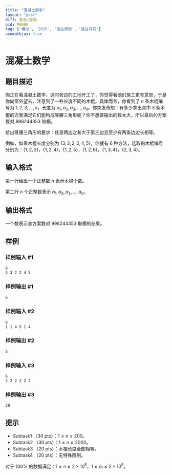 ```yaml
---
title: "混凝土数学"
layout: "post"
diff: 普及/提高-
pid: P6686
tag: ['模拟', '2020', '洛谷原创', '洛谷月赛']
usemathjax: true
---
```


# 混凝土数学
## 题目描述

你正在看混凝土数学，这时旁边的工地开工了，你觉得看他们施工更有意思，于是你向窗外望去，注意到了一些长度不同的木棍。具体而言，你看到了 $n$ 条木棍编号为 $1,2,3,\ldots,n$，长度为 $a_1,a_2,a_3,\ldots,a_n$。你突发奇想：有多少拿出其中 $3$ 条木棍的方案满足它们能构成等腰三角形呢？你不想要输出的数太大，所以最后的方案要对 $998244353$ 取模。

给出等腰三角形的要求：任意两边之和大于第三边且至少有两条边边长相等。

例如，如果木棍长度分别为 $\{3,3,2,2,4,5\}$，你就有 $6$ 种方法，选取的木棍编号分别为：$\{1,2,3\}$，$\{1,2,4\}$，$\{1,2,5\}$，$\{1,2,6\}$，$\{1,3,4\}$，$\{2,3,4\}$。
## 输入格式

第一行给出一个正整数 $n$ 表示木棍个数。

第二行 $n$ 个正整数表示 $a_1,a_2,a_3,\ldots, a_n$。
## 输出格式

一个数表示总方案数对 $998244353$ 取模的结果。
## 样例

### 样例输入 #1
```
6
3 3 2 2 4 5
```
### 样例输出 #1
```
6
```
### 样例输入 #2
```
6
1 1 4 5 1 4

```
### 样例输出 #2
```
5
```
### 样例输入 #3
```
6
2 2 2 2 2 2
```
### 样例输出 #3
```
20
```
## 提示

- Subtask1 （$30$ pts）：$1\leq n \leq 200$。
- Subtask2 （$30$ pts）：$1\leq n \leq 2000$。
- Subtask3 （$20$ pts）：木棍长度全部相等。
- Subtask4 （$20$ pts）：无特殊限制。

对于 $100\%$ 的数据满足：$1\leq n \leq 2\times 10^5$，$1\leq a_i \leq 2\times 10^5$。
